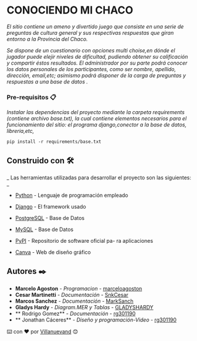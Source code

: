 ﻿# CONOCIENDO MI CHACO 

_El sitio contiene un ameno y divertido juego que consiste en una serie de preguntas de cultura general y sus respectivas respuestas que giran entorno a la Provincia del Chaco._

_Se dispone de un cuestionario con opciones multi choise,en dónde el jugador puede elejir niveles de dificultad, pudiendo obtener su calificación y compartir éstos resultados. El administrador por su parte podrá conocer los datos personales de los participantes, como ser nombre, apellido, dirección, email,etc; asimismo podrá disponer de la carga de preguntas y respuestas a una base de datos ._

### Pre-requisitos 📋

_Instalar las dependencias del proyecto mediante la carpeta requirements (contiene archivo base.txt), la cual contiene elementos necesarios para el funcionamiento del sitio: el programa django,conector a la base de datos, libreria,etc,_

```
pip install -r requirements/base.txt 
```

## Construido con 🛠️

_ Las herramientas utilizadas para desarrollar el proyecto son las siguientes: _

* [Python](http://www.python.org) - Lenguaje de programación
									empleado
* [Django](https://www.djangoproject.com) -  El framework
											 usado
* [PostgreSQL](https://www.posgresql.org/) - Base de Datos 

* [MySQL](https://www.mysql.com/) - Base de Datos 

* [PyPI](https://www.PyPI.org.com) - Repositorio de 	                                     software oficial pa- 
									 ra aplicaciones

* [Canva](https://www.canva.com) - Web de diseño gráfico



## Autores ✒️ 

* **Marcelo Agoston** - *Programacion* - [marceloagoston](https://github.com/marceloagoston)
* **Cesar Martinetti** - *Documentación* - [SnkCesar](https://github.com/SnkCesar)
* **Marcos Sanchez** - *Documentación* - [MarkSanch](https://github.com/MarkSanch/Comision4_Grupo3)
* **Gladys Hardy** - *Diagram.MER y Tablas* - [GLADYSHARDY](https://github.com/GLADYSHARDY)
* ** Rodrigo Gomez** - *Documentación* - [rg301190](https://github.com/rg301190)
* ** Jonathan Cáceres** - *Diseño y programación-Video* - [rg301190](https://github.com/Jcaceres88)


 




⌨️ con ❤️ por [Villanuevand](https://github.com/Villanuevand) 😊